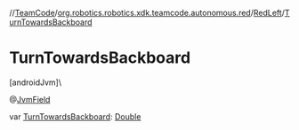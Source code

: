 //[TeamCode](../../../index.md)/[org.robotics.robotics.xdk.teamcode.autonomous.red](../index.md)/[RedLeft](index.md)/[TurnTowardsBackboard](-turn-towards-backboard.md)

# TurnTowardsBackboard

[androidJvm]\

@[JvmField](https://kotlinlang.org/api/latest/jvm/stdlib/kotlin.jvm/-jvm-field/index.html)

var [TurnTowardsBackboard](-turn-towards-backboard.md): [Double](https://kotlinlang.org/api/latest/jvm/stdlib/kotlin/-double/index.html)
